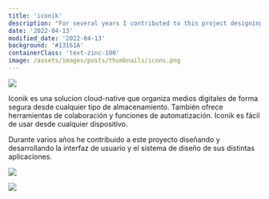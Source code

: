```yaml
---
title: 'iconik'
description: "For several years I contributed to this project designing and developing the interface and the design system for its different applications"
date: '2022-04-13'
modified_date: '2022-04-13'
background: '#13161A'
containerClass: 'text-zinc-100'
image: /assets/images/posts/thumbnails/icons.png
---
```


![](/assets/images/posts/design_system/000.png)


Iconik es una solucion cloud-native que organiza medios digitales de forma segura desde cualquier tipo de almacenamiento. También ofrece herramientas de colaboración y funciones de automatización. Iconik es fácil de usar desde cualquier dispositivo.

Durante varios años he contribuido a este proyecto diseñando y desarrollando la interfaz de usuario y el sistema de diseño de sus distintas aplicaciones.


![](/assets/images/posts/design_system/002.png)

![](/assets/images/posts/design_system/001.png)
